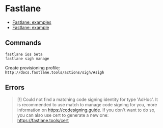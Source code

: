 # Fastlane

- [Fastlane: examples](https://github.com/fastlane/examples/tree/master/Shop.com)
- [Fastlane: example](https://github.com/AFNetworking/fastlane/blob/master/fastlane/Fastfile)

## Commands

```
fastlane ios beta
fastlane sigh manage
```

Create provisioning profile: `http://docs.fastlane.tools/actions/sigh/#sigh`

## Errors

> [!] Could not find a matching code signing identity for type 'AdHoc'. It is recommended to use match to manage code signing for you, more information on https://codesigning.guide. If you don't want to do so, you can also use cert to generate a new one: https://fastlane.tools/cert
